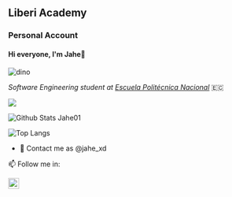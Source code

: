 ## Liberi Academy

### Personal Account

#### Hi everyone, I'm Jahe👋

![dino](https://media.giphy.com/media/3h3GgndiQfww20KTSi/giphy.gif)


*Software Engineering student at [Escuela Politécnica Nacional](https://www.epn.edu.ec)* 🇪🇨


![](https://visitor-badge.glitch.me/badge?page_id=Jahe01.Jahe01)
<br />

![Github Stats Jahe01](https://github-readme-stats.vercel.app/api?username=Jahe01&count_private=true,issues&show_icons=true&show_owner=true&theme=tokyonight)


![Top Langs](https://github-readme-stats.vercel.app/api/top-langs?username=Jahe01&layout=compact&theme=tokyonight&langs_count=10)



- 💬 Contact me as @jahe_xd

📫 Follow me in: 

<span>
 <a href="https://www.instagram.com/jahe_xd/">
    <img align="left" alt="Jahe01| Instagram" width="22px" src="https://cdn.jsdelivr.net/npm/simple-icons@v3/icons/instagram.svg" />
  
</span> 
